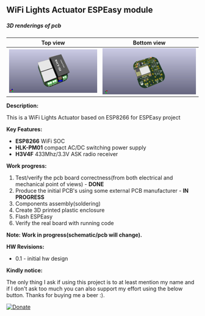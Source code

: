 ## WiFi Lights Actuator ESPEasy module

##### 3D renderings of pcb

Top view | Bottom view
------------ | -------------
![Alt text](3d/renderings/wifi_lights_top.png?raw=true "top view") | ![Alt text](3d/renderings/wifi_lights_bottom.png?raw=true "bottom view")



**Description:**

This is a WiFi Lights Actuator based on ESP8266 for ESPEasy project

**Key Features:**

 - **ESP8266** WiFi SOC
 - **HLK-PM01** compact AC/DC switching power supply
 - **H3V4F** 433Mhz/3.3V ASK radio receiver

**Work progress:**

 1. Test/verify the pcb board correctness(from both electrical and mechanical point of views) - **DONE**
 2. Produce the initial PCB's using some external PCB manufacturer - **IN PROGRESS**
 3. Components assembly(soldering)
 4. Create 3D printed plastic enclosure
 5. Flash ESPEasy
 6. Verify the real board with running code

**Note: Work in progress(schematic/pcb will change).**

**HW Revisions:**
 - 0.1 - initial hw design


 **Kindly notice:**

The only thing I ask if using this project is to at least mention my name and if I don't ask too much you can also support my effort using the below button. Thanks for buying me a beer :).

[![Donate](https://img.shields.io/badge/Donate-PayPal-green.svg)](https://www.paypal.com/cgi-bin/webscr?cmd=_s-xclick&hosted_button_id=FWQ6WCAPBEDM4&source=url)
